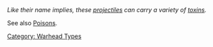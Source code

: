 *Like their name implies, these
[projectiles](:Category:_Projectile_Types "wikilink") can carry a
variety of [toxins](:Category:_Poisons "wikilink").*

See also [Poisons](:Category:_Poisons "wikilink").

[Category: Warhead Types](Category:_Warhead_Types "wikilink")
